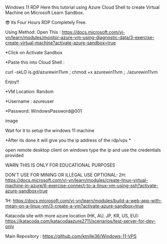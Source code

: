Windows 11 RDP
Here this tutorial using Azure Cloud Shell to create Virtual Machine on Microsoft Learn Sandbox.

😎 Its Four Hours RDP Completely Free.


Using Method:
Open This : https://docs.microsoft.com/vi-vn/learn/modules/monitor-azure-vm-using-diagnostic-data/3-exercise-create-virtual-machine?activate-azure-sandbox=true

*Click on Activate Sandbox

*Paste this into Cloud Shell :

 curl -skLO is.gd/azurewin11vm ; chmod +x azurewin11vm ; ./azurewin11vm
 
Enjoy!!

*VM Location: Random

*Username : azureuser

*Password: WindowsPassword@001

image

Wait for it to setup the windows 11 machine

*After its done it will give you the ip address of the rdp/vps *

open remote desktop client on windows type the ip and use the credentials provided

WARN
THIS IS ONLY FOR EDUCATIONAL PURPOSES

DON'T USE FOR MINING OR ILLEGAL USE
OPTIONAL:
2H: https://docs.microsoft.com/vi-vn/learn/modules/create-linux-virtual-machine-in-azure/6-exercise-connect-to-a-linux-vm-using-ssh?activate-azure-sandbox=true

1H: https://docs.microsoft.com/vi-vn/learn/modules/build-a-web-app-with-mean-on-a-linux-vm/3-create-a-vm?activate-azure-sandbox=true

Katacoda site with more azure location (HK, AU, JP, KR, US, EU): https://katacoda.com/katacodaazure2711/scenarios/test-server-for-dev-only

Main Repository : https://github.com/kmille36/Windows-11-VPS